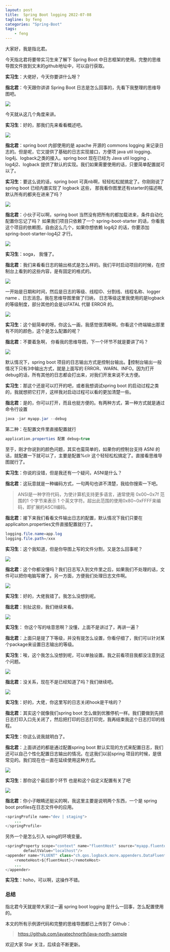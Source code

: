 ```yaml
---
layout: post
title:  Spring Boot logging 2022-07-08
tagline: by feng
categories: "Spring-Boot"
tags: 
    - feng
---
```


大家好，我是指北君。

今天指北君将要带实习生来了解下 Spring Boot 中日志框架的使用。完整的思维导图文件放到文末的github地址中，可以自行获取。

**实习生**：大佬好，今天你要讲什么呀？

**指北君**：今天跟你讲讲 Spring Boot 日志是怎么回事的，先看下我整理的思维导图吧。

![](http://www.javanorth.cn/assets/images/2021/feng/spring-boot-logging1.png)

<!--more-->

今天就从这几个角度来讲。

**实习生**：好的，那我们先来看看概述吧。

![](http://www.javanorth.cn/assets/images/2021/feng/spring-boot-logging2.png)

**指北君**：spring boot 内部使用的是 apache 开源的 commons logging 来记录日志的。但是呢，它又提供了基础的日志实现接口，方便项 java util logging、 log4j、logback之类的接入。spring boot 现在已经为 Java util logging 、log4j2、logback 提供了默认的实现。我们如果需要使用的话，只要简单配置就可以了。

**实习生**：要这么说的话，spring boot 可真nb啊，轻轻松松就搞定了。你刚刚说了 spring boot 已经内置实现了 logback 这些， 那我看你图里还有starter的描述啊,默认所有的都夹在进来了吗？

![](http://www.javanorth.cn/assets/images/2021/feng/spring-boot-logging3.png)

**指北君**：小伙子可以啊，spring boot 当然没有把所有的都加载进来，条件自动化配置你忘记了吗？ 如果我们项目只依赖了一个 spring-boot-starter 的话，你看我这个项目的依赖图，自由这么几个，如果你想依赖 log4j2 的话，你要添加 spring-boot-starter-log4j2 才行。

![](http://www.javanorth.cn/assets/images/2021/feng/spring-boot-logging4.png)

**实习生**：soga， 我懂了。

**指北君**：我们来看看日志的输出格式是怎么样的。我们平时启动项目的时候，在控制台上看到的这些内容，是有固定的格式的。

![](http://www.javanorth.cn/assets/images/2021/feng/spring-boot-logging5.png)

一开始是日期和时间，然后是日志的等级、线程ID、分割线、线程名称、logger name 、日志消息。我在思维导图里做了归纳， 日志等级这里我使用的是logback的等级制度，部分其他的会是以FATAL 代替 ERROR 的。

![](http://www.javanorth.cn/assets/images/2021/feng/spring-boot-logging6.png)

**实习生**：这个挺简单的呀。你这么一画，我感觉很清晰啊。你看这个终端输出那里有不同的颜色，这个是怎么配置的呢？

**指北君**：不要着急啊， 你看我的思维导图，下一个环节不就是要讲了吗？

![](http://www.javanorth.cn/assets/images/2021/feng/spring-boot-logging7.png)

默认情况下，spring boot 项目的日志输出方式是控制台输出。控制台输出一般情况下只有3中输出方式，就是上面写的 ERROR、WARN、INFO。因为打开debug的话，所有其他的日志都会打出来，对我们开发来说不太方便。

**实习生**：那这个还是可以打开的吧，或者我想调试spring boot 的启动过程之类的，我就想把它打开，这样我对启动过程可以看的更加清楚一些。

**指北君**：是的，你可以打开，而且也挺方便的。有两种方式，第一种方式就是通过命令行设置

```java
java -jar myapp.jar --debug
```

第二种：在配置文件里直接配置就行

```java
application.properties 配置 debug=true
```

至于，刚才你说到的颜色问题，其实也蛮简单的，如果你的控制台支持 ASNI 的话，就配置一下就可以了，主要是配置%clr 这个轻轻松松搞定了。直接看思维导图就行了。

**实习生**：你说的没错，但是我还有一个疑问，ASNI是什么？

**指北君**：这玩意就是一种编码方式，一句两句也讲不清楚，我给你搜索一下吧。
> ANSI是一种字符代码，为使计算机支持更多语言，通常使用 0x00~0x7f 范围的1 个字节来表示 1 个英文字符。超出此范围的使用0x80~0xFFFF来编码，即扩展的ASCII编码。

**指北君**：接下来我们看看文件输出日志的配置，默认情况下我们只要在applicaiton.properties文件直接配置就行了。

```java
logging.file.name=app.log
logging.file.path=/xxx
```

**实习生**：这个我知道，但是你导图上写的文件分割，又是怎么回事呢？

![](http://www.javanorth.cn/assets/images/2021/feng/spring-boot-logging8.png)

**指北君**：这个你都没懂吗？我们日志写入到文件里之后，如果我们不处理的话，文件可以把你电脑写爆了。另一方面，方便我们处理日志文件啊。

![](http://www.javanorth.cn/assets/images/2021/feng/spring-boot-logging9.png)

**实习生**：好的，大佬我错了。我怎么没想到呢。

**指北君**：别扯这些，我们继续来看。

![](http://www.javanorth.cn/assets/images/2021/feng/spring-boot-logging10.png)

**实习生**： 你这个写的啥意思啊？没懂，上面不是讲过了，再讲一遍？

**指北君**：上面只是提了下等级，并没有提怎么设置，你看仔细了，我们可以针对某个package来设置日志输出的等级。

**实习生**：唉，这个我怎么没想到呢，可以单独设置。我之前看项目我都没注意到这个问题。

![](http://www.javanorth.cn/assets/images/2021/feng/spring-boot-logging14.png)

**指北君**：没关系，现在不是已经知道了吗？我们继续吧。

![](http://www.javanorth.cn/assets/images/2021/feng/spring-boot-logging11.png)

**实习生**：好的，大佬，你这里写的日志关闭hook是干啥的？

**指北君**：其实这个就像我们spring boot 怎么做到优雅停机一样。我们要做到先把日志打印入口先关闭了，然后把打印的日志打印完，我再结束我这个日志打印的线程。

**实习生**：你这么说我就明白了。

**指北君**：上面讲述的都是通过配置spring boot 默认实现的方式来配置日志，我们还可以自己个性化配置日志输出的情况。在这我们以前spring 项目的时候，是很常见的。我们现在也一直在延续使用这种方式。

![](http://www.javanorth.cn/assets/images/2021/feng/spring-boot-logging12.png)

**实习生**：那你这个最后那个环节 也是和这个自定义配置有关了吧

![](http://www.javanorth.cn/assets/images/2021/feng/spring-boot-logging13.png)

**指北君**：你小子眼睛还挺尖的啊，我这里主要是说明两个东西，一个是 spring boot profiles在日志文件中的应用。

```java
<springProfile name="dev | staging">
    ...
</springProfile>
```

 另外一个是怎么引入 sping的环境变量。

```java
<springProperty scope="context" name="fluentHost" source="myapp.fluentd.host"
        defaultValue="localhost"/>
<appender name="FLUENT" class="ch.qos.logback.more.appenders.DataFluentAppender">
    <remoteHost>${fluentHost}</remoteHost>
    ...
</appender>
```

**实习生**：hoho，可以啊，这操作不错。

### 总结

指北君今天就是带大家过一遍 spring boot logging 是什么一回事，怎么配置使用的。

本文的所有示例源代码和完整的思维导图都已上传到了 Github：

> https://github.com/javatechnorth/java-north-sample

欢迎大家 Star 关注，后续会不断更新。
